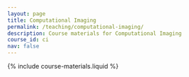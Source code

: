 ```yaml
---
layout: page
title: Computational Imaging
permalink: /teaching/computational-imaging/
description: Course materials for Computational Imaging
course_id: ci
nav: false
---
```


{% include course-materials.liquid %}
